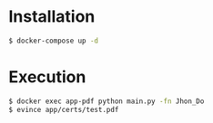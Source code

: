 # Installation

```bash
$ docker-compose up -d
```

# Execution

```bash
$ docker exec app-pdf python main.py -fn Jhon_Do
$ evince app/certs/test.pdf
```

